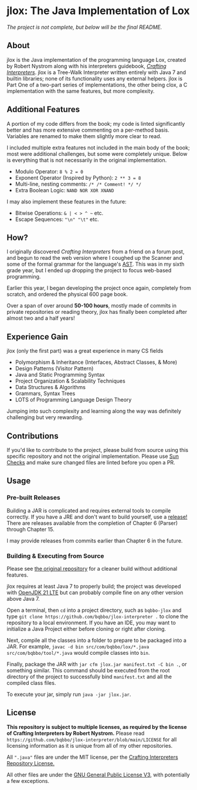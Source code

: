 # jlox: The Java Implementation of Lox

_The project is not complete, but below will be the final README._

## About

jlox is the Java implementation of the programming language Lox, created by Robert Nystrom along with his interpreters guidebook, [_Crafting Interpreters_](https://craftinginterpreters.com/). jlox is a Tree-Walk Interpreter written entirely with Java 7 and builtin libraries; none of its functionality uses any external helpers. jlox is Part One of a two-part series of implementations, the other being clox, a C implementation with the same features, but more complexity.

## Additional Features

A portion of my code differs from the book; my code is linted significantly better and has more extensive commenting on a per-method basis. Variables are renamed to make them slightly more clear to read.

I included multiple extra features not included in the main body of the book; most were additional challenges, but some were completely unique. Below is everything that is not necessarily in the original implementation.

-   Modulo Operator: `8 % 2 = 0`
-   Exponent Operator (Inspired by Python): `2 ** 3 = 8`
-   Multi-line, nesting comments: `/* /* Comment! */ */`
-   Extra Boolean Logic: `NAND NOR XOR XNAND`

I may also implement these features in the future:

-   Bitwise Operations: `& | < > ^ ~` etc.
-   Escape Sequences: `"\n" "\t"` etc.

## How?

I originally discovered _Crafting Interpreters_ from a friend on a forum post, and begun to read the web version where I coughed up the Scanner and some of the formal grammar for the language's [AST](https://en.wikipedia.org/wiki/Abstract_syntax_tree/). This was in my sixth grade year, but I ended up dropping the project to focus web-based programming.

Earlier this year, I began developing the project once again, completely from scratch, and ordered the physical 600 page book.

Over a span of over around **50-100 hours**, mostly made of commits in private repositories or reading theory, jlox has finally been completed after almost two and a half years!

## Experience Gain

jlox (only the first part) was a great experience in many CS fields

-   Polymorphism & Inheritance (Interfaces, Abstract Classes, & More)
-   Design Patterns (Visitor Pattern)
-   Java and Static Programming Syntax
-   Project Organization & Scalability Techniques
-   Data Structures & Algorithms
-   Grammars, Syntax Trees
-   LOTS of Programming Language Design Theory

Jumping into such complexity and learning along the way was definitely challenging but very rewarding.

## Contributions

If you'd like to contribute to the project, please build from source using this specific repository and not the original implementation. Please use [Sun Checks](https://github.com/checkstyle/checkstyle/blob/master/src/main/resources/sun_checks.xml/) and make sure changed files are linted before you open a PR.

## Usage

### Pre-built Releases

Building a JAR is complicated and requires external tools to compile correctly. If you have a JRE and don't want to build yourself, use a [release!](https://github.com/bqbbo/jlox-interpreter/releases/) There are releases available from the completion of Chapter 6 (Parser) through Chapter 15.

I may provide releases from commits earlier than Chapter 6 in the future.

### Building & Executing from Source

Please see [the original repository](https://craftinginterpreters.com/repo/) for a cleaner build without additional features.

jlox requires at least Java 7 to properly build; the project was developed with [OpenJDK 21 LTE](https://openjdk.org/projects/jdk/21/) but can probably compile fine on any other version above Java 7.

Open a terminal, then `cd` into a project directory, such as `bqbbo-jlox` and type `git clone https://github.com/bqbbo/jlox-interpreter .` to clone the repository to a local environment. If you have an IDE, you may want to initialize a Java Project either before cloning or right after cloning.

Next, compile all the classes into a folder to prepare to be packaged into a JAR. For example, `javac -d bin src/com/bqbbo/lox/*.java src/com/bqbbo/tool/*.java` would compile classes into `bin`.

Finally, package the JAR with `jar cfm jlox.jar manifest.txt -C bin .`, or something similar. This command should be executed from the root directory of the project to successfully bind `manifest.txt` and all the compiled class files.

To execute your jar, simply run `java -jar jlox.jar`.

## License

**This repository is subject to multiple licenses, as required by the license of Crafting Interpreters by Robert Nystrom.** Please read `https://github.com/bqbbo/jlox-interpreter/blob/main/LICENSE` for all licensing information as it is unique from all of my other repositories.

All `".java"` files are under the MIT license, per the [Crafting Interpreters Repository License.](https://github.com/munificent/craftinginterpreters/blob/master/LICENSE/)

All other files are under the [GNU General Public License V3](https://www.gnu.org/licenses/gpl-3.0.en.html), with potentially a few exceptions.
